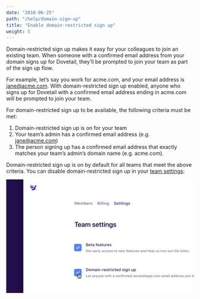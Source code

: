 ```yaml
---
date: "2018-06-25"
path: "/help/domain-sign-up"
title: "Enable domain-restricted sign up"
weight: 5
---
```


Domain-restricted sign up makes it easy for your colleagues to join an existing team. When someone with a confirmed email address from your domain signs up for Dovetail, they’ll be prompted to join your team as part of the sign up flow.

For example, let’s say you work for acme.com, and your email address is jane@acme.com. With domain-restricted sign up enabled, anyone who signs up for Dovetail with a confirmed email address ending in acme.com will be prompted to join your team.

For domain-restricted sign up to be available, the following criteria must be met:

1.  Domain-restricted sign up is on for your team
1.  Your team’s admin has a confirmed email address (e.g. jane@acme.com)
1.  The person signing up has a confirmed email address that exactly matches your team’s admin’s domain name (e.g. acme.com).

Domain-restricted sign up is on by default for all teams that meet the above criteria. You can disable domain-restricted sign up in your [team settings](/team/settings):

![Screenshot of the domain-restricted sign up checkbox](./domain.png)
